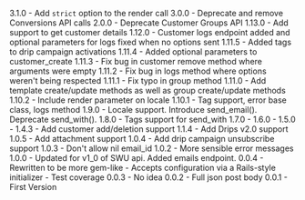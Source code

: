 3.1.0 - Add `strict` option to the render call
3.0.0 - Deprecate and remove Conversions API calls
2.0.0 - Deprecate Customer Groups API
1.13.0 - Add support to get customer details
1.12.0 - Customer logs endpoint added and optional parameters for logs fixed when no options sent
1.11.5 - Added tags to drip campaign activations
1.11.4 - Added optional parameters to customer_create
1.11.3 - Fix bug in customer remove method where arguments were empty
1.11.2 - Fix bug in logs method where options weren't being respected
1.11.1 - Fix typo in group method
1.11.0 - Add template create/update methods as well as group create/update methods
1.10.2 - Include render parameter on locale
1.10.1 - Tag support, error base class, logs method
1.9.0 - Locale support.  Introduce send\_email().  Deprecate send\_with().
1.8.0 - Tags support for send\_with
1.7.0 -
1.6.0 -
1.5.0 -
1.4.3 - Add customer add/deletion support
1.1.4 - Add Drips v2.0 support
1.0.5 - Add attachment support
1.0.4 - Add drip campaign unsubscribe support
1.0.3 - Don't allow nil email\_id
1.0.2 - More sensible error messages
1.0.0 - Updated for v1\_0 of SWU api. Added emails endpoint.
0.0.4 - Rewritten to be more gem-like
      - Accepts configuration via a Rails-style initializer
      - Test coverage
0.0.3 - No idea
0.0.2 - Full json post body
0.0.1 - First Version
